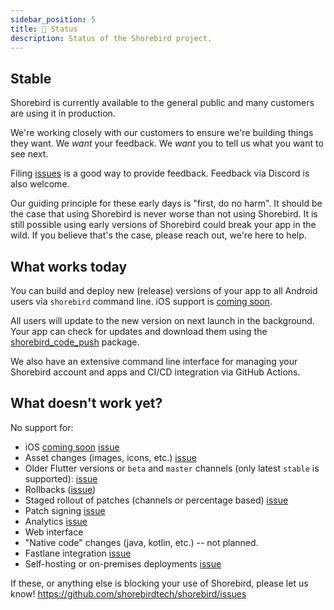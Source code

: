 ```yaml
---
sidebar_position: 5
title: 👷 Status
description: Status of the Shorebird project.
---
```


## Stable

Shorebird is currently available to the general public and many customers are using it in
production.

We're working closely with our customers to ensure we're building things
they want. We _want_ your feedback. We _want_ you to tell us what you want to see next.

Filing [issues](https://github.com/shorebirdtech/shorebird/issues) is a good way
to provide feedback. Feedback via Discord is also welcome.

Our guiding principle for these early days is "first, do no harm". It should be
the case that using Shorebird is never worse than not using Shorebird. It is
still possible using early versions of Shorebird could break your app in the
wild. If you believe that's the case, please reach out, we're here to help.

## What works today

You can build and deploy new (release) versions of your app to all Android
users via `shorebird` command line. iOS support is
[coming soon](https://www.youtube.com/watch?v=7KDgFvdogsE).

All users will update to the new version on next launch in the background.
Your app can check for updates and download them using the
[shorebird_code_push](https://pub.dev/packages/shorebird_code_push) package.

We also have an extensive command line interface for managing your Shorebird
account and apps and CI/CD integration via GitHub Actions.

## What doesn't work yet?

No support for:

- iOS [coming soon](https://www.youtube.com/watch?v=7KDgFvdogsE) [issue](https://github.com/shorebirdtech/shorebird/issues/381)
- Asset changes (images, icons, etc.) [issue](https://github.com/shorebirdtech/shorebird/issues/318)
- Older Flutter versions or `beta` and `master` channels (only latest `stable` is supported): [issue](https://github.com/shorebirdtech/shorebird/issues/472)
- Rollbacks ([issue](https://github.com/shorebirdtech/shorebird/issues/126))
- Staged rollout of patches (channels or percentage based) [issue](https://github.com/shorebirdtech/shorebird/issues/110)
- Patch signing [issue](https://github.com/shorebirdtech/shorebird/issues/112)
- Analytics [issue](https://github.com/shorebirdtech/shorebird/issues/197)
- Web interface
- "Native code" changes (java, kotlin, etc.) -- not planned.
- Fastlane integration [issue](https://github.com/shorebirdtech/shorebird/issues/257)
- Self-hosting or on-premises deployments [issue](https://github.com/shorebirdtech/shorebird/issues/485)

If these, or anything else is blocking your use of Shorebird, please let us know!
https://github.com/shorebirdtech/shorebird/issues
